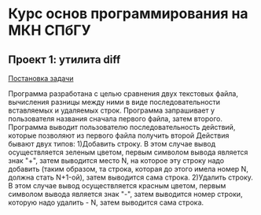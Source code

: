 # Курс основ программирования на МКН СПбГУ
## Проект 1: утилита diff

[Постановка задачи](./TASK.md)

Программа разработана с целью сравнения двух текстовых файла, вычисления разницы
между ними в виде последовательности вставляемых и удаляемых строк.
Программа запрашивает у пользователя названия сначала первого файла, затем второго.
Программа выводит пользователю последовательность действий, которые позволяют из первого файла
получить второй
Действия бывают двух типов:
1)Добавить строку. В этом случае вывод осуществляется зеленым цветом,
первым символом вывода является знак "+", затем выводится место N, на которое эту строку
надо добавить (таким образом, та строка, которая до этого имела номер N, должна стать N+1-ой),
затем выводится сама строка.
2)Удалить строку. В этом случае вывод осуществляется красным цветом,
первым символом вывода является знак "-", затем выводится номер строки, которую надо удалить - N,
затем выводится сама строка.